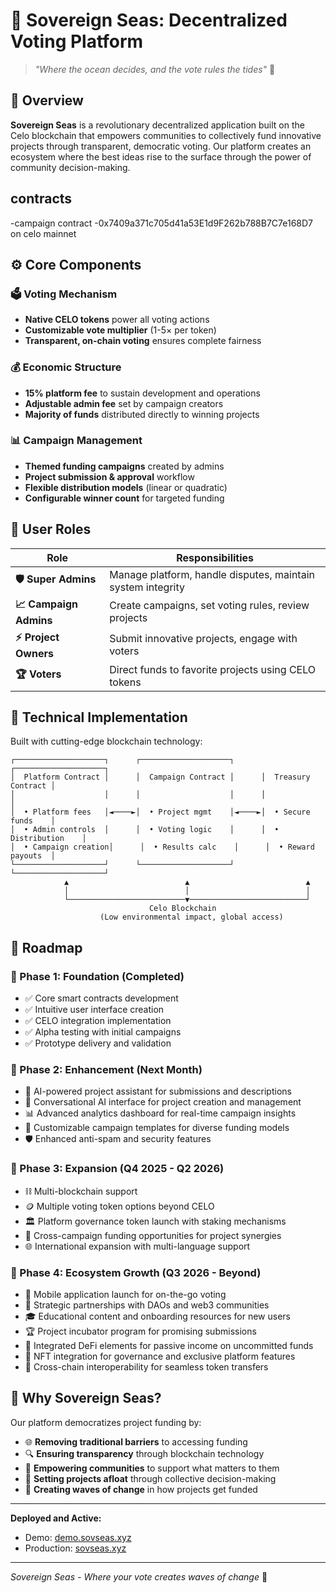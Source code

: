 
# 🌊 Sovereign Seas: Decentralized Voting Platform

> *"Where the ocean decides, and the vote rules the tides"* 🌊

## 🚀 Overview

**Sovereign Seas** is a revolutionary decentralized application built on the Celo blockchain that empowers communities to collectively fund innovative projects through transparent, democratic voting. Our platform creates an ecosystem where the best ideas rise to the surface through the power of community decision-making.


## contracts
-campaign contract  -0x7409a371c705d41a53E1d9F262b788B7C7e168D7 on celo mainnet

## ⚙️ Core Components

### 🗳️ Voting Mechanism
- **Native CELO tokens** power all voting actions
- **Customizable vote multiplier** (1-5× per token)
- **Transparent, on-chain voting** ensures complete fairness

### 💰 Economic Structure
- **15% platform fee** to sustain development and operations
- **Adjustable admin fee** set by campaign creators
- **Majority of funds** distributed directly to winning projects

### 📊 Campaign Management
- **Themed funding campaigns** created by admins
- **Project submission & approval** workflow
- **Flexible distribution models** (linear or quadratic)
- **Configurable winner count** for targeted funding

## 👥 User Roles

| Role | Responsibilities |
|------|-----------------|
| **🛡️ Super Admins** | Manage platform, handle disputes, maintain system integrity |
| **📈 Campaign Admins** | Create campaigns, set voting rules, review projects |
| **⚡ Project Owners** | Submit innovative projects, engage with voters |
| **🏆 Voters** | Direct funds to favorite projects using CELO tokens |

## 🔧 Technical Implementation

Built with cutting-edge blockchain technology:

```
┌────────────────────┐      ┌────────────────────┐      ┌────────────────────┐
│  Platform Contract │      │  Campaign Contract │      │  Treasury Contract │
│                    │      │                    │      │                    │
│  • Platform fees   │◄────►│  • Project mgmt    │◄────►│  • Secure funds    │
│  • Admin controls  │      │  • Voting logic    │      │  • Distribution    │
│  • Campaign creation│      │  • Results calc    │      │  • Reward payouts  │
└────────────────────┘      └────────────────────┘      └────────────────────┘
            ▲                          ▲                          ▲
            │                          │                          │
            └──────────────────────────▼──────────────────────────┘
                               Celo Blockchain
                    (Low environmental impact, global access)
```

## 📅 Roadmap

### 🌊 Phase 1: Foundation (Completed)
- ✅ Core smart contracts development
- ✅ Intuitive user interface creation
- ✅ CELO integration implementation
- ✅ Alpha testing with initial campaigns
- ✅ Prototype delivery and validation

### 🌊 Phase 2: Enhancement (Next Month)
- 🤖 AI-powered project assistant for submissions and descriptions
- 💬 Conversational AI interface for project creation and management
- 📊 Advanced analytics dashboard for real-time campaign insights
- 🧩 Customizable campaign templates for diverse funding models
- 🛡️ Enhanced anti-spam and security features

### 🌊 Phase 3: Expansion (Q4 2025 - Q2 2026)
- ⛓️ Multi-blockchain support
- 🪙 Multiple voting token options beyond CELO
- 🏛️ Platform governance token launch with staking mechanisms
- 🌉 Cross-campaign funding opportunities for project synergies
- 🌐 International expansion with multi-language support

### 🌊 Phase 4: Ecosystem Growth (Q3 2026 - Beyond)
- 📱 Mobile application launch for on-the-go voting
- 🤝 Strategic partnerships with DAOs and web3 communities
- 🎓 Educational content and onboarding resources for new users
- 🏆 Project incubator program for promising submissions
- 💸 Integrated DeFi elements for passive income on uncommitted funds
- 🎫 NFT integration for governance and exclusive platform features
- 🔄 Cross-chain interoperability for seamless token transfers


## 💎 Why Sovereign Seas?

Our platform democratizes project funding by:

- 🌐 **Removing traditional barriers** to accessing funding
- 🔍 **Ensuring transparency** through blockchain technology
- 🤝 **Empowering communities** to support what matters to them
- 🚢 **Setting projects afloat** through collective decision-making
- 🌊 **Creating waves of change** in how projects get funded

---

**Deployed and Active:**
- Demo: [demo.sovseas.xyz](https://demo.sovseas.xyz)
- Production: [sovseas.xyz](https://sovseas.xyz)

---

*Sovereign Seas - Where your vote creates waves of change* 🌊
```
